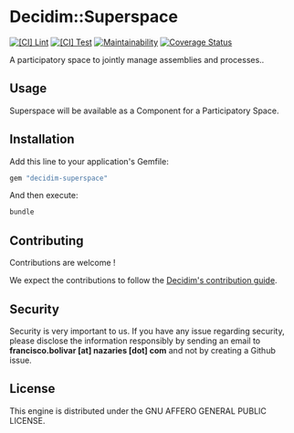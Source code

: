 # Decidim::Superspace

[![[CI] Lint](https://github.com/Platoniq/decidim-superspace/actions/workflows/lint.yml/badge.svg)](https://github.com/Platoniq/decidim-superspace/actions/workflows/lint.yml)
[![[CI] Test](https://github.com/Platoniq/decidim-superspace/actions/workflows/test.yml/badge.svg)](https://github.com/Platoniq/decidim-superspace/actions/workflows/test.yml)
[![Maintainability](https://api.codeclimate.com/v1/badges/4d96d91a7d3b46294299/maintainability)](https://codeclimate.com/github/Platoniq/decidim-superspace/maintainability)
[![Coverage Status](https://coveralls.io/repos/github/Platoniq/decidim-superspace/badge.svg?branch=main)](https://coveralls.io/github/Platoniq/decidim-superspace?branch=main)

A participatory space to jointly manage assemblies and processes..

## Usage

Superspace will be available as a Component for a Participatory
Space.

## Installation

Add this line to your application's Gemfile:

```ruby
gem "decidim-superspace"
```

And then execute:

```bash
bundle
```

## Contributing

Contributions are welcome !

We expect the contributions to follow the [Decidim's contribution guide](https://github.com/decidim/decidim/blob/develop/CONTRIBUTING.adoc).

## Security

Security is very important to us. If you have any issue regarding security, please disclose the information responsibly by sending an email to __francisco.bolivar [at] nazaries [dot] com__ and not by creating a Github issue.

## License

This engine is distributed under the GNU AFFERO GENERAL PUBLIC LICENSE.
